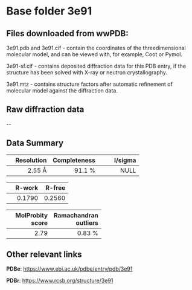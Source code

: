 # Base folder 3e91

## Files downloaded from wwPDB:

3e91.pdb and 3e91.cif - contain the coordinates of the threedimensional molecular model, and can be viewed with, for example, Coot or Pymol.

3e91-sf.cif - contains deposited diffraction data for this PDB entry, if the structure has been solved with X-ray or neutron crystallography.

3e91.mtz - contains structure factors after automatic refinement of molecular model against the diffraction data.

## Raw diffraction data

--<br> 

## Data Summary
|   | Resolution | Completeness| I/sigma |
|---|-------------:|----------------:|--------------:|
|   |2.55 Å|91.1  %|<img width=50/>NULL |

|   | **R-work**| **R-free**   
|---|-------------:|----------------:|           
||0.1790|0.2560|

|   |**MolProbity<br>score**| **Ramachandran<br>outliers** 
|---|-------------:|----------------:|
||2.79|0.83 %|

 

 

## Other relevant links 
**PDBe**:  https://www.ebi.ac.uk/pdbe/entry/pdb/3e91
 
**PDBr**: https://www.rcsb.org/structure/3e91 

